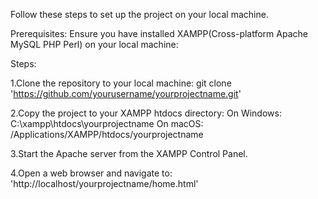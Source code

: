 Follow these steps to set up the project on your local machine.

Prerequisites:
Ensure you have installed XAMPP(Cross-platform Apache MySQL PHP Perl) on your local machine:

Steps:

1.Clone the repository to your local machine:
       git clone 'https://github.com/yourusername/yourprojectname.git'

2.Copy the project to your XAMPP htdocs directory:
      On Windows: C:\xampp\htdocs\yourprojectname
      On macOS: /Applications/XAMPP/htdocs/yourprojectname
      
3.Start the Apache server from the XAMPP Control Panel.

4.Open a web browser and navigate to:
      'http://localhost/yourprojectname/home.html'
